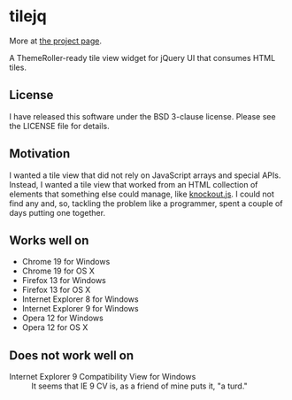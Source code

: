 # tilejq

More at [the project page](http://curtis.schlak.com/tilejq/).

A ThemeRoller-ready tile view widget for jQuery UI that consumes HTML tiles.

## License

I have released this software under the BSD 3-clause license. Please see the
LICENSE file for details.

## Motivation

I wanted a tile view that did not rely on JavaScript arrays and special APIs.
Instead, I wanted a tile view that worked from an HTML collection of elements
that something else could manage, like [knockout.js](http://knockoutjs.com). I
could not find any and, so, tackling the problem like a programmer, spent a
couple of days putting one together.

## Works well on

* Chrome 19 for Windows
* Chrome 19 for OS X
* Firefox 13 for Windows
* Firefox 13 for OS X
* Internet Explorer 8 for Windows
* Internet Explorer 9 for Windows
* Opera 12 for Windows
* Opera 12 for OS X

## Does not work well on

<dl>
  <dt>Internet Explorer 9 Compatibility View for Windows</dt>
  <dd>
    It seems that IE 9 CV is, as a friend of mine puts it, "a turd."
  </dd>
</dl>

